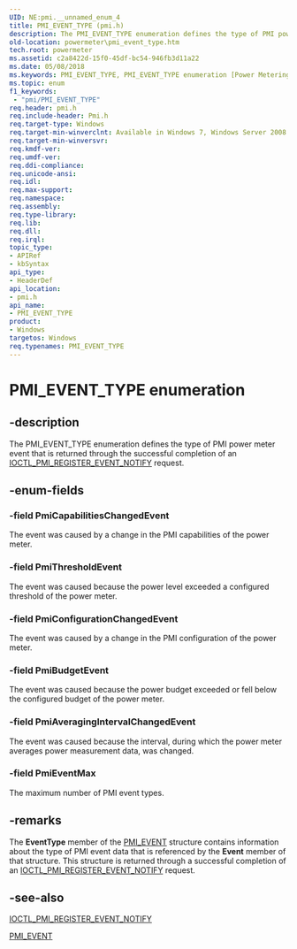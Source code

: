 ```yaml
---
UID: NE:pmi.__unnamed_enum_4
title: PMI_EVENT_TYPE (pmi.h)
description: The PMI_EVENT_TYPE enumeration defines the type of PMI power meter event that is returned through the successful completion of an IOCTL_PMI_REGISTER_EVENT_NOTIFY request.
old-location: powermeter\pmi_event_type.htm
tech.root: powermeter
ms.assetid: c2a8422d-15f0-45df-bc54-946fb3d11a22
ms.date: 05/08/2018
ms.keywords: PMI_EVENT_TYPE, PMI_EVENT_TYPE enumeration [Power Metering and Budgeting Devices], PmiAveragingIntervalChangedEvent, PmiBudgetEvent, PmiCapabilitiesChangedEvent, PmiConfigurationChangedEvent, PmiEventMax, PmiThresholdEvent, PowerMeterRef_86ff4160-2977-4b72-a37f-72779df2d5dc.xml, pmi/PMI_EVENT_TYPE, pmi/PmiAveragingIntervalChangedEvent, pmi/PmiBudgetEvent, pmi/PmiCapabilitiesChangedEvent, pmi/PmiConfigurationChangedEvent, pmi/PmiEventMax, pmi/PmiThresholdEvent, powermeter.pmi_event_type
ms.topic: enum
f1_keywords:
 - "pmi/PMI_EVENT_TYPE"
req.header: pmi.h
req.include-header: Pmi.h
req.target-type: Windows
req.target-min-winverclnt: Available in Windows 7, Windows Server 2008 R2, and later versions of the Windows operating systems.
req.target-min-winversvr: 
req.kmdf-ver: 
req.umdf-ver: 
req.ddi-compliance: 
req.unicode-ansi: 
req.idl: 
req.max-support: 
req.namespace: 
req.assembly: 
req.type-library: 
req.lib: 
req.dll: 
req.irql: 
topic_type:
- APIRef
- kbSyntax
api_type:
- HeaderDef
api_location:
- pmi.h
api_name:
- PMI_EVENT_TYPE
product:
- Windows
targetos: Windows
req.typenames: PMI_EVENT_TYPE
---
```


# PMI_EVENT_TYPE enumeration


## -description


The PMI_EVENT_TYPE enumeration defines the type of PMI power meter event that is returned through the successful completion of an <a href="https://docs.microsoft.com/windows-hardware/drivers/ddi/content/pmi/ni-pmi-ioctl_pmi_register_event_notify">IOCTL_PMI_REGISTER_EVENT_NOTIFY</a> request.


## -enum-fields




### -field PmiCapabilitiesChangedEvent

The event was caused by a change in the PMI capabilities of the power meter.


### -field PmiThresholdEvent

The event was caused because the power level exceeded a configured threshold of the power meter.


### -field PmiConfigurationChangedEvent

The event was caused by a change in the PMI configuration of the power meter.


### -field PmiBudgetEvent

The event was caused because the power budget exceeded or fell below the configured budget of the power meter.


### -field PmiAveragingIntervalChangedEvent

The event was caused because the interval, during which the power meter averages power measurement data, was changed.


### -field PmiEventMax

The maximum number of PMI event types.


## -remarks



The <b>EventType</b> member of the <a href="https://docs.microsoft.com/windows-hardware/drivers/ddi/content/pmi/ns-pmi-_pmi_event">PMI_EVENT</a> structure contains information about the type of PMI event data that is referenced by the <b>Event</b> member of that structure. This structure is returned through a successful completion of an <a href="https://docs.microsoft.com/windows-hardware/drivers/ddi/content/pmi/ni-pmi-ioctl_pmi_register_event_notify">IOCTL_PMI_REGISTER_EVENT_NOTIFY</a> request.




## -see-also




<a href="https://docs.microsoft.com/windows-hardware/drivers/ddi/content/pmi/ni-pmi-ioctl_pmi_register_event_notify">IOCTL_PMI_REGISTER_EVENT_NOTIFY</a>



<a href="https://docs.microsoft.com/windows-hardware/drivers/ddi/content/pmi/ns-pmi-_pmi_event">PMI_EVENT</a>
 

 

